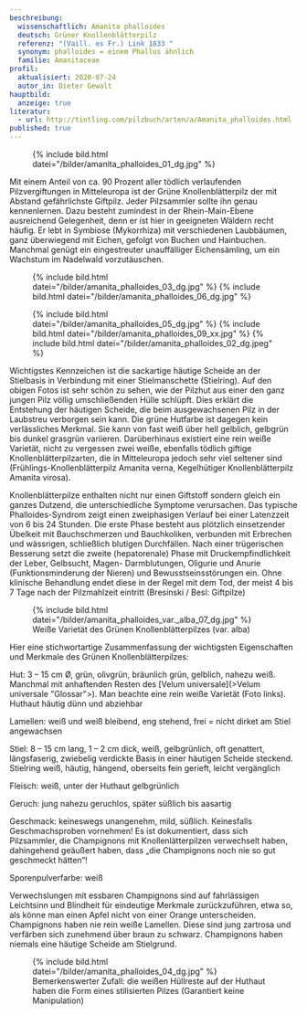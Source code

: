 ```yaml
---
beschreibung:
  wissenschaftlich: Amanita phalloides
  deutsch: Grüner Knollenblätterpilz
  referenz: "(Vaill. es Fr.) Link 1833 "
  synonym: phalloides = einem Phallus ähnlich
  familie: Amanitaceae
profil:
  aktualisiert: 2020-07-24
  autor_in: Dieter Gewalt
hauptbild:
  anzeige: true
literatur:
  - url: http://tintling.com/pilzbuch/arten/a/Amanita_phalloides.html
published: true
---
```

<figure class="klein">
  {% include bild.html datei="/bilder/amanita_phalloides_01_dg.jpg" %}
</figure>

Mit einem Anteil von ca. 90 Prozent aller tödlich verlaufenden Pilzvergiftungen in Mitteleuropa ist der Grüne Knollenblätterpilz der mit Abstand gefährlichste Giftpilz. Jeder Pilzsammler sollte ihn genau kennenlernen. Dazu besteht zumindest in der Rhein-Main-Ebene ausreichend Gelegenheit, denn er ist hier in geeigneten Wäldern recht häufig. Er lebt in Symbiose (Mykorrhiza) mit verschiedenen Laubbäumen, ganz überwiegend mit Eichen, gefolgt von Buchen und Hainbuchen. Manchmal genügt ein eingestreuter unauffälliger Eichensämling, um ein Wachstum im Nadelwald vorzutäuschen.

<figure class="standard">
  {% include bild.html datei="/bilder/amanita_phalloides_03_dg.jpg" %}
  {% include bild.html datei="/bilder/amanita_phalloides_06_dg.jpg" %}
</figure>

<figure class="klein">
  {% include bild.html datei="/bilder/amanita_phalloides_05_dg.jpg" %}
  {% include bild.html datei="/bilder/amanita_phalloides_09_xx.jpg" %}
  {% include bild.html datei="/bilder/amanita_phalloides_02_dg.jpeg" %}
</figure>

Wichtigstes Kennzeichen ist die sackartige häutige Scheide an der Stielbasis in Verbindung mit einer Stielmanschette (Stielring). Auf den obigen Fotos ist sehr schön zu sehen, wie der Pilzhut aus einer den ganz jungen Pilz völlig umschließenden Hülle schlüpft. Dies erklärt die Entstehung der häutigen Scheide, die beim ausgewachsenen Pilz in der Laubstreu verborgen sein kann. Die grüne Hutfarbe ist dagegen kein verlässliches Merkmal. Sie kann von fast weiß über hell gelblich, gelbgrün bis dunkel grasgrün variieren. Darüberhinaus existiert eine rein weiße Varietät, nicht zu vergessen zwei weiße, ebenfalls tödlich giftige Knollenblätterpilzarten, die in Mitteleuropa jedoch sehr viel seltener sind (Frühlings-Knollenblätterpilz Amanita verna, Kegelhütiger Knollenblätterpilz Amanita virosa).

Knollenblätterpilze enthalten nicht nur einen Giftstoff sondern gleich ein ganzes Dutzend, die unterschiedliche Symptome verursachen. Das typische Phalloides-Syndrom zeigt einen zweiphasigen Verlauf bei einer Latenzzeit von 6 bis 24 Stunden. Die erste Phase besteht aus plötzlich einsetzender Übelkeit mit Bauchschmerzen und Bauchkoliken, verbunden mit Erbrechen und wässrigen, schließlich blutigen Durchfällen. Nach einer trügerischen Besserung setzt die zweite (hepatorenale) Phase mit Druckempfindlichkeit der Leber, Gelbsucht, Magen- Darmblutungen, Oligurie und Anurie (Funktionsminderung der Nieren) und Bewusstseinsstörungen ein. Ohne klinische Behandlung endet diese in der Regel mit dem Tod, der meist 4 bis 7 Tage nach der Pilzmahlzeit eintritt (Bresinski / Besl: Giftpilze)

<figure class="klein">
  {% include bild.html datei="/bilder/amanita_phalloides_var._alba_07_dg.jpg" %}
  <figcaption>Weiße Varietät des Grünen Knollenblätterpilzes (var. alba)</figcaption>
</figure>

Hier eine stichwortartige Zusammenfassung der wichtigsten Eigenschaften und Merkmale des Grünen Knollenblätterpilzes:

Hut: 3 – 15 cm Ø, grün, olivgrün, bräunlich grün, gelblich, nahezu weiß. Manchmal mit anhaftenden Resten des [Velum universale](>Velum universale "Glossar">). Man beachte eine rein weiße Varietät (Foto links). Huthaut häutig dünn und abziehbar

Lamellen: weiß und weiß bleibend, eng stehend, frei = nicht dirket am Stiel angewachsen

Stiel: 8 – 15 cm lang, 1 – 2 cm dick, weiß, gelbgrünlich, oft genattert, längsfaserig, zwiebelig verdickte Basis in einer häutigen Scheide steckend. Stielring weiß, häutig, hängend, oberseits fein gerieft, leicht vergänglich

Fleisch: weiß, unter der Huthaut gelbgrünlich

Geruch: jung nahezu geruchlos, später süßlich bis aasartig

Geschmack: keineswegs unangenehm, mild, süßlich. Keinesfalls Geschmachsproben vornehmen! Es ist dokumentiert, dass sich Pilzsammler, die Champignons mit Knollenlätterpilzen verwechselt haben, dahingehend geäußert haben, dass „die Champignons noch nie so gut geschmeckt hätten“!

Sporenpulverfarbe: weiß

Verwechslungen mit essbaren Champignons sind auf fahrlässigen Leichtsinn und Blindheit für eindeutige Merkmale zurückzuführen, etwa so, als könne man einen Apfel nicht von einer Orange unterscheiden. Champignons haben nie rein weiße Lamellen. Diese sind jung zartrosa und verfärben sich zunehmend über braun zu schwarz. Champignons haben niemals eine häutige Scheide am Stielgrund.

<figure class="klein">
  {% include bild.html datei="/bilder/amanita_phalloides_04_dg.jpg" %}
  <figcaption>Bemerkenswerter Zufall: die weißen Hüllreste auf der Huthaut haben die Form eines stilisierten Pilzes (Garantiert keine Manipulation)</figcaption>
</figure>